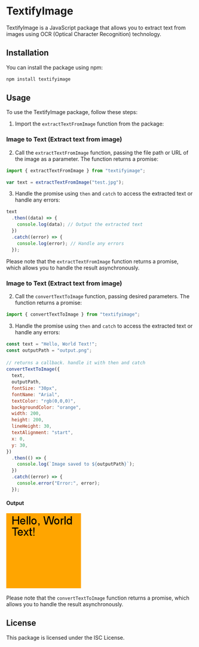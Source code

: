 # TextifyImage

TextifyImage is a JavaScript package that allows you to extract text from images using OCR (Optical Character Recognition) technology.

## Installation

You can install the package using npm:

```bash
npm install textifyimage
```

## Usage

To use the TextifyImage package, follow these steps:

1. Import the `extractTextFromImage` function from the package:

### Image to Text (Extract text from image)

2. Call the `extractTextFromImage` function, passing the file path or URL of the image as a parameter. The function returns a promise:

```javascript
import { extractTextFromImage } from "textifyimage";
```

```javascript
var text = extractTextFromImage("test.jpg");
```

3. Handle the promise using `then` and `catch` to access the extracted text or handle any errors:

```javascript
text
  .then((data) => {
    console.log(data); // Output the extracted text
  })
  .catch((error) => {
    console.log(error); // Handle any errors
  });
```

Please note that the `extractTextFromImage` function returns a promise, which allows you to handle the result asynchronously.

### Image to Text (Extract text from image)

2. Call the `convertTextToImage` function, passing desired parameters. The function returns a promise:

```javascript
import { convertTextToImage } from "textifyimage";
```

3. Handle the promise using `then` and `catch` to access the extracted text or handle any errors:

```javascript
const text = "Hello, World Text!";
const outputPath = "output.png";

// returns a callback. handle it with then and catch
convertTextToImage({
  text,
  outputPath,
  fontSize: "30px",
  fontName: "Arial",
  textColor: "rgb(0,0,0)",
  backgroundColor: "orange",
  width: 200,
  height: 200,
  lineHeight: 30,
  textAlignment: "start",
  x: 0,
  y: 30,
})
  .then(() => {
    console.log(`Image saved to ${outputPath}`);
  })
  .catch((error) => {
    console.error("Error:", error);
  });
```

#### Output

<img src="output.png" alt="output.png" />

Please note that the `convertTextToImage` function returns a promise, which allows you to handle the result asynchronously.

## License

This package is licensed under the ISC License.

